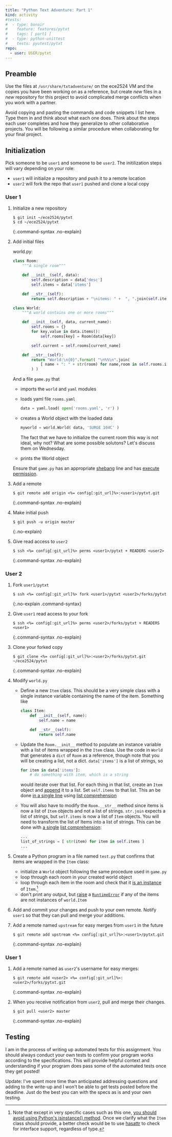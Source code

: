 ```yaml
---
title: "Python Text Adventure: Part 1"
kind: activity
#tests:
#  - type: bonair
#    feature: features/pytxt
#    tags: [ part1 ]
#  - type: python-unittest
#    tests: pyutest/pytxt
repo:
  - user: USER/pytxt
---
```


## Preamble

Use the files at `/usr/share/txtadventure/` on the ece2524 VM and the
copies you have been working on as a reference, but create *new* files
in a *new* repository for this project to avoid complicated merge
conflicts when you work with a partner.

Avoid copying and pasting the commands and code snippets I list
here. Type them in and think about what each one does. Think about the
steps each user completes and how they generalize to other
collaborative projects.  You will be following a similar procedure
when collaborating for your final project.

## Initialization

Pick someone to be `user1` and someone to be `user2`.  The
initilization steps will vary depending on your role:

 - `user1` will initialize a repository and push it to a remote location
 - `user2` will fork the repo that `user1` pushed and clone a local copy

### User 1

  1. Initialize a new repository

     ~~~ console
     $ git init ~/ece2524/pytxt
     $ cd ~/ece2524/pytxt
     ~~~
     {:.command-syntax .no-explain}

  2. Add initial files

     world.py:

     ~~~~ python
     class Room:
         """A single room"""

         def __init__(self, data):
             self.description = data['desc']
             self.items = data['items']

         def __str__(self):
             return self.description + "\nitems: " +  ", ".join(self.items)

     class World:
         """A world contains one or more rooms"""

         def __init__(self, data, current_name):
             self.rooms = {}
             for key,value in data.items():
                 self.rooms[key] = Room(data[key])

             self.current = self.rooms[current_name]

         def __str__(self):
             return "World:\n{0}".format( "\n%%\n".join(
                 [ name + ": " + str(room) for name,room in self.rooms.items() ]
             ) )
     ~~~~
    
     <!-- [[git:impl/pytxt:06a5838:world.py]] -->

     And a file `game.py` that

     - imports the `world` and `yaml` modules

     - loads yaml file `rooms.yaml`

       ~~~~ python
       data = yaml.load( open('rooms.yaml', 'r') )
       ~~~~

     - creates a World object with the loaded data
       
       ~~~~ python
       myworld = world.World( data, 'SURGE 104C' )
       ~~~~

       The fact that we have to initialize the current room
       this way is not ideal, why not? What are some possible
       solutons? Let's discuss them on Wednesday.

     - prints the World object

     Ensure that `game.py` has an appropriate [shebang] line and has [execute permission][man:chmod].
     
  3. Add a remote

     ~~~~ console
     $ git remote add origin <%= config[:git_url]%>:<user1>/pytxt.git
     ~~~~
     {:.command-syntax .no-explain}

  4. Make initial push

     ~~~~ console
     $ git push -u origin master
     ~~~~
     {:.no-explain}

  5. Give read access to `user2`

     ~~~~ console
     $ ssh <%= config[:git_url]%> perms <user1>/pytxt + READERS <user2>
     ~~~~
     {:.command-syntax .no-explain}

[shebang]: http://en.wikipedia.org/wiki/Shebang_%28Unix%29
[man:chmod]: http://linux.die.net/man/1/chmod

### User 2

  1. Fork `user1/pytxt`

     ~~~~ console
     $ ssh <%= config[:git_url]%> fork <user1>/pytxt <user2>/forks/pytxt
     ~~~~
     {:.no-explain .command-syntax}

  2. Give `user1` read access to your fork

     ~~~~ console
     $ ssh <%= config[:git_url]%> perms <user2>/forks/pytxt + READERS <user1>
     ~~~~
     {:.command-syntax .no-explain}

  2. Clone your forked copy

     ~~~~ console
     $ git clone <%= config[:git_url]%>:<user2>/forks/pytxt.git ~/ece2524/pytxt
     ~~~~
     {:.command-syntax .no-explain}

  3. Modify `world.py`
  
     - Define a new `Item` class. This should be a very simple class with a single instance variable containing the name of the item.  Something like

       ~~~~ python
       class Item:
           def __init__(self, name):
               self.name = name

           def __str__(self):
               return self.name
       ~~~~

     - Update the `Room.__init__` method to populate an instance
     variable with a list of items wrapped in the `Item` class. Use
     the code in `World` that generates a `dict` of `Room` as a
     reference, though note that you will be creating a list, not a
     dict.  `data['items']` is a list of strings, so

       ~~~ python
       for item in data['items']:
           # do something with item, which is a string
       ~~~

       would iterate over that list.  For each thing in that list,
       create an `Item` object and [append] it to a list. Set
       `self.items` to that list.  This an be done
       [in a single line][transform_idiom] using [list comprehension]
     

     - You will also have to modify the `Room.__str__` method since
       items is now a list of `Item` objects and not a list of
       strings. `str.join` expects a list of strings, but `self.items`
       is now a list of `Item` objects. You will need to transform the
       list of Items into a list of strings. This can be done with [a
       single][transform_idiom] [list comprehension]:

       ~~~~ python
       ...
       list_of_strings = [ str(item) for item in self.items ]
       ...
       ~~~~

  4. Create a Python program in a file named `test.py` that confirms that items are wrapped in the `Item` class:

     - initialize a `World` object following the same procedure used in `game.py`
     - loop through each room in your created world object
     - loop through each item in the room and check that it
       [is an instance](https://docs.python.org/3.1/library/functions.html#isinstance)
       of `Item`.[^isinstance]
     - don't print any output, but [raise] a
       [`RuntimeError`][RuntimeError] if any of the items are not
       instances of `world.Item`

  5. Add and commit your changes and push to your own remote. Notify
     `user1` so that they can pull and merge your additions.

  6. Add a remote named `upstream` for easy merges from `user1` in the future

     ~~~~ console
     $ git remote add upstream <%= config[:git_url]%>:<user1>/pytxt.git
     ~~~~
     {:.command-syntax .no-explain}

[RuntimeError]: https://docs.python.org/3.3/library/exceptions.html#RuntimeError
[raise]: https://docs.python.org/3.3/reference/simple_stmts.html#raise
[append]: https://docs.python.org/3.3/tutorial/datastructures.html
[list comprehension]: https://docs.python.org/3.1/tutorial/datastructures.html#list-comprehensions
[transform_idiom]: /reference/python_idioms/#transform-a-list-of-items-from-one-form-to-another

### User 1

  1. Add a remote named as `user2`'s username for easy merges:

     ~~~~ console
     $ git remote add <user2> <%= config[:git_url]%>:<user2>/forks/pytxt.git
     ~~~~
     {:.command-syntax .no-explain}
     
  2. When you receive notification from `user2`, pull and merge their changes.

     ~~~~ console
     $ git pull <user2> master
     ~~~~
     {:.command-syntax .no-explain}
     
[^isinstance]:

    Note that except in very specific cases such as this one,
    [you should avoid using Python's isinstance() method][isinstance_harmful]. Once
    we clarify what the `Item` class should provide, a better check
    would be to use [hasattr] to check for interface support,
    regardless of type.

[isinstance_harmful]: http://www.canonical.org/~kragen/isinstance/
[hasattr]: https://docs.python.org/3.1/library/functions.html#hasattr

  
## Testing

I am in the process of writing up automated tests for this
assignment. You should always conduct your own tests to confirm your
program works according to the specifications. This will provide
helpful context and understanding if your program does pass some of
the automated tests once they get posted!

Update: I've spent more time than anticipated addressing questions and
adding to the write-up and I won't be able to get tests posted before
the deadline.  Just do the best you can with the specs as is and your
own testing.
